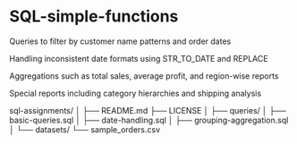# SQL-simple-functions

Queries to filter by customer name patterns and order dates

Handling inconsistent date formats using STR_TO_DATE and REPLACE

Aggregations such as total sales, average profit, and region-wise reports

Special reports including category hierarchies and shipping analysis


sql-assignments/
│
├── README.md
├── LICENSE
│
├── queries/
│   ├── basic-queries.sql
│   ├── date-handling.sql
│   ├── grouping-aggregation.sql
│
└── datasets/
    └── sample_orders.csv
